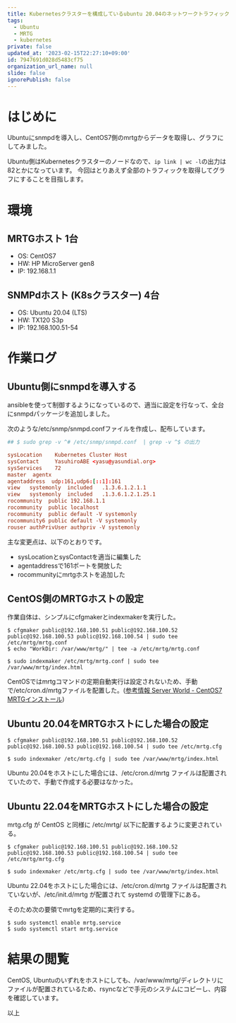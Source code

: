 ```yaml
---
title: Kubernetesクラスターを構成しているubuntu 20.04のネットワークトラフィックをMRTGでグラフにする
tags:
  - Ubuntu
  - MRTG
  - kubernetes
private: false
updated_at: '2023-02-15T22:27:10+09:00'
id: 7947691d028d5483cf75
organization_url_name: null
slide: false
ignorePublish: false
---
```

# はじめに

Ubuntuにsnmpdを導入し、CentOS7側のmrtgからデータを取得し、グラフにしてみました。

Ubuntu側はKubernetesクラスターのノードなので、``ip link | wc -l``の出力は82とかになっています。
今回はとりあえず全部のトラフィックを取得してグラフにすることを目指します。

# 環境

## MRTGホスト 1台

* OS: CentOS7
* HW: HP MicroServer gen8
* IP: 192.168.1.1

## SNMPdホスト (K8sクラスター) 4台

* OS: Ubuntu 20.04 (LTS)
* HW: TX120 S3p
* IP: 192.168.100.51-54

# 作業ログ

## Ubuntu側にsnmpdを導入する

ansibleを使って制御するようになっているので、適当に設定を行なって、全台にsnmpdパッケージを追加しました。

次のような/etc/snmp/snmpd.confファイルを作成し、配布しています。

```text:/etc/snmp/snmpd.conf
## $ sudo grep -v ^# /etc/snmp/snmpd.conf  | grep -v ^$ の出力

sysLocation    Kubernetes Cluster Host
sysContact     YasuhiroABE <yasu@yasundial.org>
sysServices    72
master  agentx
agentaddress  udp:161,udp6:[::1]:161
view   systemonly  included   .1.3.6.1.2.1.1
view   systemonly  included   .1.3.6.1.2.1.25.1
rocommunity  public 192.168.1.1
rocommunity  public localhost
rocommunity  public default -V systemonly
rocommunity6 public default -V systemonly
rouser authPrivUser authpriv -V systemonly
```
主な変更点は、以下のとおりです。

* sysLocationとsysContactを適当に編集した
* agentaddressで161ポートを開放した
* rocommunityにmrtgホストを追加した

## CentOS側のMRTGホストの設定

作業自体は、シンプルにcfgmakerとindexmakerを実行した。

```bash:mrtgの基本的な設定
$ cfgmaker public@192.168.100.51 public@192.168.100.52 public@192.168.100.53 public@192.168.100.54 | sudo tee /etc/mrtg/mrtg.conf
$ echo "WorkDir: /var/www/mrtg/" | tee -a /etc/mrtg/mrtg.conf

$ sudo indexmaker /etc/mrtg/mrtg.conf | sudo tee /var/www/mrtg/index.html
```

CentOSではmrtgコマンドの定期自動実行は設定されないため、手動で/etc/cron.d/mrtgファイルを配置した。([参考情報 Server World - CentOS7 MRTGインストール](https://www.server-world.info/query?os=CentOS_7&p=mrtg)) 

## Ubuntu 20.04をMRTGホストにした場合の設定

```bash:mrtgの基本的な設定
$ cfgmaker public@192.168.100.51 public@192.168.100.52 public@192.168.100.53 public@192.168.100.54 | sudo tee /etc/mrtg.cfg

$ sudo indexmaker /etc/mrtg.cfg | sudo tee /var/www/mrtg/index.html
```
Ubuntu 20.04をホストにした場合には、/etc/cron.d/mrtg ファイルは配置されていたので、手動で作成する必要はなかった。

## Ubuntu 22.04をMRTGホストにした場合の設定

mrtg.cfg が CentOS と同様に /etc/mrtg/ 以下に配置するように変更されている。

```bash:mrtgの基本的な設定
$ cfgmaker public@192.168.100.51 public@192.168.100.52 public@192.168.100.53 public@192.168.100.54 | sudo tee /etc/mrtg/mrtg.cfg

$ sudo indexmaker /etc/mrtg.cfg | sudo tee /var/www/mrtg/index.html
```
Ubuntu 22.04をホストにした場合には、/etc/cron.d/mrtg ファイルは配置されていないが、/etc/init.d/mrtg が配置されて systemd の管理下にある。

そのため次の要領でmrtgを定期的に実行する。

```bash:
$ sudo systemctl enable mrtg.service
$ sudo systemctl start mrtg.service
```

# 結果の閲覧

CentOS, Ubuntuのいずれをホストにしても、/var/www/mrtg/ディレクトリにファイルが配置されているため、rsyncなどで手元のシステムにコピーし、内容を確認しています。

以上
